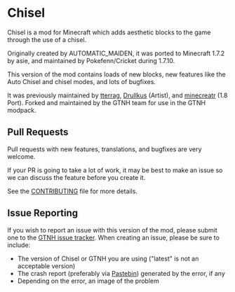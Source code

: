 Chisel
=======
Chisel is a mod for Minecraft which adds aesthetic blocks to the game through the use of a chisel.

Originally created by AUTOMATIC_MAIDEN, it was ported to Minecraft 1.7.2 by asie, and maintained by Pokefenn/Cricket during 1.7.10.

This version of the mod contains loads of new blocks, new features like the Auto Chisel and chisel modes, and lots of bugfixes.


It was previously maintained by [tterrag](http://github.com/tterrag1098), [Drullkus](http://github.com/Drullkus) (Artist), and [minecreatr](http://github.com/minecreatr) (1.8 Port).  Forked and maintained by the GTNH team for use in the GTNH modpack.

Pull Requests
---------------

Pull requests with new features, translations, and bugfixes are very welcome.

If your PR is going to take a lot of work, it may be best to make an issue so we can discuss the feature before you create it.

See the [CONTRIBUTING](CONTRIBUTING.md) file for more details.

Issue Reporting
----------------
If you wish to report an issue with this version of the mod, please submit one to the [GTNH issue tracker](https://github.com/GTNewHorizons/GT-New-Horizons-Modpack/issues). When creating an
issue, please be sure to include:

- The version of Chisel or GTNH you are using ("latest" is not an acceptable version)
- The crash report (preferably via [Pastebin](http://pastebin.com/)) generated by the error, if any
- Depending on the error, an image of the problem
